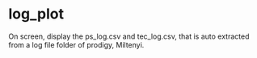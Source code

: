 # log_plot
On screen, display the ps_log.csv and tec_log.csv, that is auto extracted from a log file folder of prodigy, Miltenyi. 
